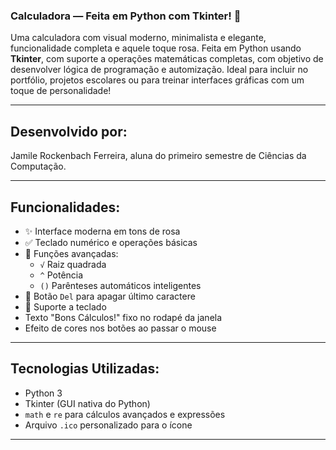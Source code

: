 ### Calculadora — Feita em Python com Tkinter! 🎀

Uma calculadora com visual moderno, minimalista e elegante, funcionalidade completa e aquele toque rosa. Feita em Python usando **Tkinter**, com suporte a operações matemáticas completas, com objetivo de desenvolver lógica de programação e automização. Ideal para incluir no portfólio, projetos escolares ou para treinar interfaces gráficas com um toque de personalidade! 

---

## Desenvolvido por:

Jamile Rockenbach Ferreira, aluna do primeiro semestre de Ciências da Computação.

---

## Funcionalidades:

- ✨ Interface moderna em tons de rosa
- ✅ Teclado numérico e operações básicas
- 🧠 Funções avançadas:
  - `√` Raiz quadrada
  - `^` Potência
  - `()` Parênteses automáticos inteligentes
- 🧽 Botão `Del` para apagar último caractere
- 💬 Suporte a teclado
- Texto "Bons Cálculos!" fixo no rodapé da janela
- Efeito de cores nos botões ao passar o mouse

---

## Tecnologias Utilizadas:

- Python 3
- Tkinter (GUI nativa do Python)
- `math` e `re` para cálculos avançados e expressões
- Arquivo `.ico` personalizado para o ícone

---
